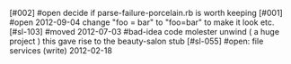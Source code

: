 [#002] #open decide if parse-failure-porcelain.rb is worth keeping
[#001] #open 2012-09-04 change "foo = bar" to "foo=bar" to make it look etc.
[#sl-103]          #moved 2012-07-03 #bad-idea code molester unwind
                   ( a huge project ) this gave rise to the beauty-salon stub
[#sl-055] #open: file services (write) 2012-02-18
